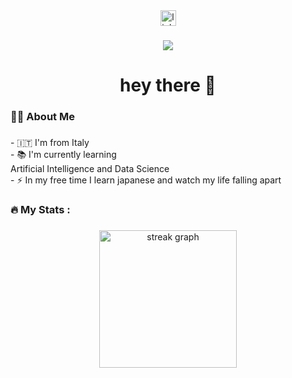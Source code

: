 <div align="center">
  <img src="https://img.shields.io/static/v1?message=LinkedIn&logo=linkedin&label=&color=0077B5&logoColor=white&labelColor=&style=for-the-badge" height="25" alt="linkedin logo"  />
</div>

###

<div align="center">
  <img src="https://visitor-badge.laobi.icu/badge?page_id=ryuk4real.ryuk4real&"  />
</div>

###

<h1 align="center">hey there 👋</h1>

###

<h3 align="left">👩‍💻  About Me</h3>

###

<p align="left">- 🇮🇹 I'm from Italy<br>- 📚 I'm currently learning <br>Artificial Intelligence and Data Science<br>- ⚡ In my free time I learn japanese and watch my life falling apart</p>

###

<h3 align="left">🔥   My Stats :</h3>

###

<div align="center">
  <img src="https://streak-stats.demolab.com?user=ryuk4real&locale=en&mode=daily&theme=dark&hide_border=false&border_radius=5&order=3" height="220" alt="streak graph"  />
</div>

###
